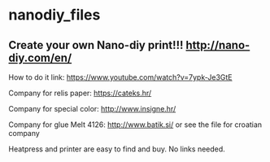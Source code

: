 # nanodiy_files
Create your own Nano-diy print!!!
http://nano-diy.com/en/
--------------------------------------------------------------
How to do it link:
https://www.youtube.com/watch?v=7ypk-Je3GtE

Company for relis paper:
https://cateks.hr/

Company for special color:
http://www.insigne.hr/

Company for glue Melt 4126:
http://www.batik.si/
or see the file for croatian company

Heatpress and printer are easy to find and buy. No links needed.
